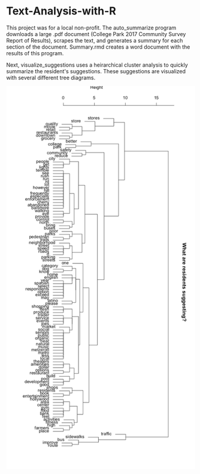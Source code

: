 # Text-Analysis-with-R
This project was for a local non-profit.  The auto_summarize program downloads a large .pdf document (College Park 2017 Community Survey Report of Results), scrapes the text, and generates a summary for each section of the document.  Summary.rmd creates a word document with the results of this program.

Next, visualize_suggestions uses a heirarchical cluster analysis to quickly summarize the resident's suggestions.   These suggestions are visualized with several different tree diagrams.  

<img src ="tree_diagram_for_summary.png">
